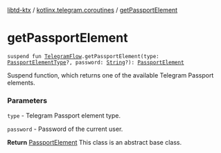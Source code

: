 [libtd-ktx](../index.md) / [kotlinx.telegram.coroutines](index.md) / [getPassportElement](./get-passport-element.md)

# getPassportElement

`suspend fun `[`TelegramFlow`](../kotlinx.telegram.core/-telegram-flow/index.md)`.getPassportElement(type: `[`PassportElementType`](https://tdlibx.github.io/td/docs/org/drinkless/td/libcore/telegram/TdApi/PassportElementType.html)`?, password: `[`String`](https://kotlinlang.org/api/latest/jvm/stdlib/kotlin/-string/index.html)`?): `[`PassportElement`](https://tdlibx.github.io/td/docs/org/drinkless/td/libcore/telegram/TdApi/PassportElement.html)

Suspend function, which returns one of the available Telegram Passport elements.

### Parameters

`type` - Telegram Passport element type.

`password` - Password of the current user.

**Return**
[PassportElement](https://tdlibx.github.io/td/docs/org/drinkless/td/libcore/telegram/TdApi/PassportElement.html) This class is an abstract base class.

